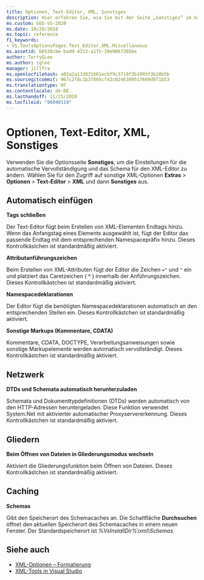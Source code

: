 ```yaml
---
title: Optionen, Text-Editor, XML, Sonstiges
description: Hier erfahren Sie, wie Sie mit der Seite „Sonstiges“ im XAML-Abschnitt die Einstellungen des XML-Editors für die automatische Vervollständigung und das Schema ändern.
ms.custom: SEO-VS-2020
ms.date: 10/29/2018
ms.topic: reference
f1_keywords:
- VS.ToolsOptionsPages.Text_Editor.XML.Miscellaneous
ms.assetid: b6538cbe-badd-4313-a1fb-39e906736bbe
author: TerryGLee
ms.author: tglee
manager: jillfra
ms.openlocfilehash: a02a2a133031661ecbf9c3719f3b1993f3b20b5b
ms.sourcegitcommit: 967c2f8c1b3f805cf42c0246389517689d971b53
ms.translationtype: HT
ms.contentlocale: de-DE
ms.lasthandoff: 11/25/2020
ms.locfileid: "96040119"
---
```

# <a name="options-text-editor-xml-miscellaneous"></a>Optionen, Text-Editor, XML, Sonstiges

Verwenden Sie die Optionsseite **Sonstiges**, um die Einstellungen für die automatische Vervollständigung und das Schema für den XML-Editor zu ändern. Wählen Sie für den Zugriff auf sonstige XML-Optionen **Extras** > **Optionen** > **Text-Editor** > **XML** und dann **Sonstiges** aus.

## <a name="auto-insert"></a>Automatisch einfügen

**Tags schließen**

Der Text-Editor fügt beim Erstellen von XML-Elementen Endtags hinzu. Wenn das Anfangstag eines Elements ausgewählt ist, fügt der Editor das passende Endtag mit dem entsprechenden Namespacepräfix hinzu. Dieses Kontrollkästchen ist standardmäßig aktiviert.

**Attributanführungszeichen**

Beim Erstellen von XML-Attributen fügt der Editor die Zeichen `="` und `"` ein und platziert das Caretzeichen ( **^** ) innerhalb der Anführungszeichen. Dieses Kontrollkästchen ist standardmäßig aktiviert.

**Namespacedeklarationen**

Der Editor fügt die benötigten Namespacedeklarationen automatisch an den entsprechenden Stellen ein. Dieses Kontrollkästchen ist standardmäßig aktiviert.

**Sonstige Markups (Kommentare, CDATA)**

Kommentare, CDATA, DOCTYPE, Verarbeitungsanweisungen sowie sonstige Markupelemente werden automatisch vervollständigt. Dieses Kontrollkästchen ist standardmäßig aktiviert.

## <a name="network"></a>Netzwerk

**DTDs und Schemata automatisch herunterzuladen**

Schemata und Dokumenttypdefinitionen (DTDs) werden automatisch von den HTTP-Adressen heruntergeladen. Diese Funktion verwendet System.Net mit aktivierter automatischer Proxyservererkennung. Dieses Kontrollkästchen ist standardmäßig aktiviert.

## <a name="outlining"></a>Gliedern

**Beim Öffnen von Dateien in Gliederungsmodus wechseln**

Aktiviert die Gliederungsfunktion beim Öffnen von Dateien. Dieses Kontrollkästchen ist standardmäßig aktiviert.

## <a name="caching"></a>Caching

**Schemas**

Gibt den Speicherort des Schemacaches an. Die Schaltfläche **Durchsuchen** öffnet den aktuellen Speicherort des Schemacaches in einem neuen Fenster. Der Standardspeicherort ist *%VsInstallDir%\xml\Schemas*.

## <a name="see-also"></a>Siehe auch

- [XML-Optionen – Formatierung](options-text-editor-xml-formatting.md)
- [XML-Tools in Visual Studio](../../xml-tools/xml-tools-in-visual-studio.md)
